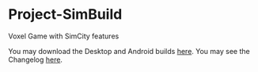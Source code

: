 Project-SimBuild
================

Voxel Game with SimCity features

You may download the Desktop and Android builds [here](http://tinyurl.com/n6snnnk).
You may see the Changelog [here](http://tinyurl.com/lunc47h).
